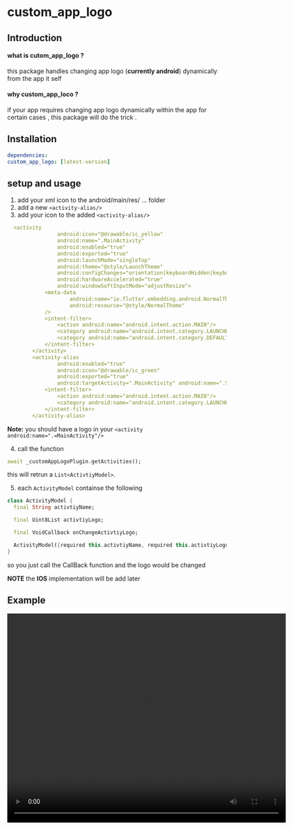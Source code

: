 # custom_app_logo

## Introduction

#### what is cutom_app_logo ? 
this package handles changing app logo (**currently android**)  dynamically from the app it self 

#### why custom_app_loco ? 
if your app requires changing app logo dynamically within the app for certain cases , this package will do the trick .

## Installation 
  ```yaml
dependencies:
  custom_app_logo: [latest-version]
```

## setup and usage 

1. add your xml icon to the android/main/res/ ... folder 
2. add  a new ```<activity-alias/> ```
3. add your icon to the  added ```<activity-alias/> ```
```yaml
  <activity
                android:icon="@drawable/ic_yellow"
                android:name=".MainActivity"
                android:enabled="true"
                android:exported="true"
                android:launchMode="singleTop"
                android:theme="@style/LaunchTheme"
                android:configChanges="orientation|keyboardHidden|keyboard|screenSize|smallestScreenSize|locale|layoutDirection|fontScale|screenLayout|density|uiMode"
                android:hardwareAccelerated="true"
                android:windowSoftInputMode="adjustResize">
            <meta-data
                    android:name="io.flutter.embedding.android.NormalTheme"
                    android:resource="@style/NormalTheme"
            />
            <intent-filter>
                <action android:name="android.intent.action.MAIN"/>
                <category android:name="android.intent.category.LAUNCHER"/>
                <category android:name="android.intent.category.DEFAULT"/>
            </intent-filter>
        </activity>
        <activity-alias
                android:enabled="true"
                android:icon="@drawable/ic_green"
                android:exported="true"
                android:targetActivity=".MainActivity" android:name=".SecondActivity">
            <intent-filter>
                <action android:name="android.intent.action.MAIN"/>
                <category android:name="android.intent.category.LAUNCHER"/>
            </intent-filter>
        </activity-alias>
```


**Note:** you should have a logo in your `<activity  android:name=".=MainActivity"/>` 

4. call the function 
```dart
await _customAppLogoPlugin.getActivities();
``` 
this will retrun a ```List<ActivtiyModel>```.

5. each ```ActivityModel``` containse the following
```dart
class ActivityModel {
  final String activtiyName;

  final Uint8List activtiyLogo;

  final VoidCallback onChangeActivtiyLogo;

  ActivityModel({required this.activtiyName, required this.activtiyLogo, required this.onChangeActivtiyLogo});
}
```
so you just call the CallBack function and the logo would be changed 


**NOTE** the  **IOS** implementation will be add later 

## Example

<video width="640" height="480" controls>
  <source src="https://github.com/badeesAbood/custom_app_logo/blob/master/package_assets/untitled.webm" type="video/webm">
  Your browser does not support the video tag.
</video>